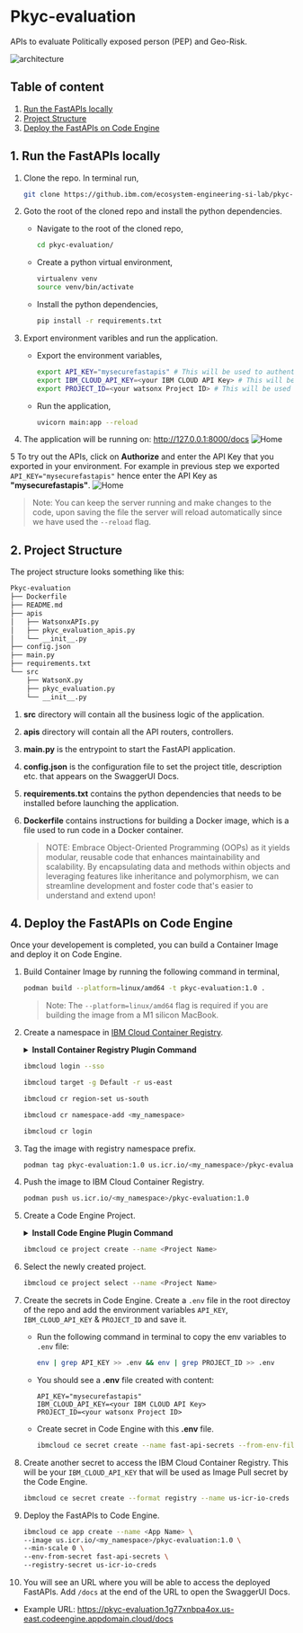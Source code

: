 # Pkyc-evaluation

APIs to evaluate Politically exposed person (PEP) and Geo-Risk.

![architecture](doc/src/images/architecture.png)

## Table of content

1. [Run the FastAPIs locally](#1-run-the-fastapis-locally)
1. [Project Structure](#2-project-structure)
1. [Deploy the FastAPIs on Code Engine](#4-deploy-the-fastapis-on-code-engine)

## 1. Run the FastAPIs locally

1. Clone the repo. In terminal run,

    ```bash
    git clone https://github.ibm.com/ecosystem-engineering-si-lab/pkyc-evaluation.git
    ```

2. Goto the root of the cloned repo and install the python dependencies.
    - Navigate to the root of the cloned repo,

        ```bash
        cd pkyc-evaluation/
        ```

    - Create a python virtual environment,

        ```bash
        virtualenv venv
        source venv/bin/activate
        ```

    - Install the python dependencies,

        ```bash
        pip install -r requirements.txt
        ```

3. Export environment varibles and run the application.
    - Export the environment variables,

        ```bash
        export API_KEY="mysecurefastapis" # This will be used to authenticate the APIs
        export IBM_CLOUD_API_KEY=<your IBM CLOUD API Key> # This will be used by Watsonx.ai 
        export PROJECT_ID=<your watsonx Project ID> # This will be used by Watsonx.ai
        ```

    - Run the application,

        ```bash
        uvicorn main:app --reload
        ```

4. The application will be running on: <http://127.0.0.1:8000/docs>
    ![Home](doc/src/images/fastapis-home.png)

5 To try out the APIs, click on **Authorize** and enter the API Key that you exported in your environment. For example in previous step we exported `API_KEY="mysecurefastapis"` hence enter the API Key as **"mysecurefastapis"**.
    ![Home](doc/src/images/fast-auth.png)

>Note: You can keep the server running and make changes to the code, upon saving the file the server will reload automatically since we have used the `--reload` flag.

## 2. Project Structure

The project structure looks something like this:

```bash
Pkyc-evaluation
├── Dockerfile
├── README.md
├── apis
│   ├── WatsonxAPIs.py
│   ├── pkyc_evaluation_apis.py
│   └── __init__.py
├── config.json
├── main.py
├── requirements.txt
└── src
    ├── WatsonX.py
    ├── pkyc_evaluation.py
    └── __init__.py
```

1. **src** directory will contain all the business logic of the application.
2. **apis** directory will contain all the API routers, controllers.
3. **main.py** is the entrypoint to start the FastAPI application.
4. **config.json** is the configuration file to set the project title, description etc. that appears on the SwaggerUI Docs.
5. **requirements.txt** contains the python dependencies that needs to be installed before launching the application.
6. **Dockerfile** contains instructions for building a Docker image, which is a file used to run code in a Docker container.

    >NOTE: Embrace Object-Oriented Programming (OOPs) as it yields modular, reusable code that enhances maintainability and scalability. By encapsulating data and methods within objects and leveraging features like inheritance and polymorphism, we can streamline development and foster code that's easier to understand and extend upon!

## 4. Deploy the FastAPIs on Code Engine

Once your developement is completed, you can build a Container Image and deploy it on Code Engine.

1. Build Container Image by running the following command in terminal,
    ```bash
    podman build --platform=linux/amd64 -t pkyc-evaluation:1.0 .
    ```
    >Note: The `--platform=linux/amd64` flag is required if you are building the image from a M1 silicon MacBook.

2. Create a namespace in [IBM Cloud Container Registry](https://cloud.ibm.com/registry/start).
    <details><summary><strong>Install Container Registry Plugin Command</strong></summary>

    ```bash
    ibmcloud plugin install container-registry -r 'IBM Cloud'
    ```
    </details>

    ```bash
    ibmcloud login --sso
    ```

    ```bash
    ibmcloud target -g Default -r us-east
    ```
    
    ```bash
    ibmcloud cr region-set us-south
    ```

    ```bash
    ibmcloud cr namespace-add <my_namespace>
    ```
    
    ```bash
    ibmcloud cr login
    ```

3. Tag the image with registry namespace prefix.
    ```bash
    podman tag pkyc-evaluation:1.0 us.icr.io/<my_namespace>/pkyc-evaluation:1.0
    ```

4. Push the image to IBM Cloud Container Registry.
    ```bash
    podman push us.icr.io/<my_namespace>/pkyc-evaluation:1.0
    ```

5. Create a Code Engine Project.
    <details><summary><strong>Install Code Engine Plugin Command</strong></summary>

    ```bash
    ibmcloud plugin install code-engine
    ```
    </details>
    
    ```bash
    ibmcloud ce project create --name <Project Name>
    ```

6. Select the newly created project.
    ```bash
    ibmcloud ce project select --name <Project Name>
    ```

7. Create the secrets in Code Engine. Create a `.env` file in the root directoy of the repo and add the environment variables `API_KEY`, `IBM_CLOUD_API_KEY` & `PROJECT_ID` and save it.
    
    - Run the following command in terminal to copy the env variables to `.env` file:
        ```bash
        env | grep API_KEY >> .env && env | grep PROJECT_ID >> .env
        ```

    - You should see a **.env** file created with content:
        ```
        API_KEY="mysecurefastapis"
        IBM_CLOUD_API_KEY=<your IBM CLOUD API Key>
        PROJECT_ID=<your watsonx Project ID>
        ```

    - Create secret in Code Engine with this **.env** file.
        ```bash
        ibmcloud ce secret create --name fast-api-secrets --from-env-file .env
        ```

8. Create another secret to access the IBM Cloud Container Registry. This will be your `IBM_CLOUD_API_KEY` that will be used as Image Pull secret by the Code Engine.

    ```bash
    ibmcloud ce secret create --format registry --name us-icr-io-creds --server us.icr.io --username iamapikey --password $IBM_CLOUD_API_KEY
    ```

9. Deploy the FastAPIs to Code Engine.
    ```bash
    ibmcloud ce app create --name <App Name> \
    --image us.icr.io/<my_namespace>/pkyc-evaluation:1.0 \
    --min-scale 0 \
    --env-from-secret fast-api-secrets \
    --registry-secret us-icr-io-creds
    ```

10. You will see an URL where you will be able to access the deployed FastAPIs. Add `/docs` at the end of the URL to open the SwaggerUI Docs.

- Example URL: <https://pkyc-evaluation.1g77xnbpa4ox.us-east.codeengine.appdomain.cloud/docs>

